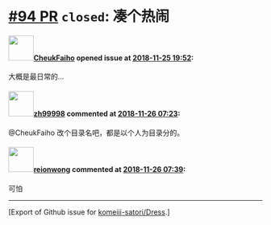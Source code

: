 # [\#94 PR](https://github.com/komeiji-satori/Dress/pull/94) `closed`: 凑个热闹

#### <img src="https://avatars.githubusercontent.com/u/35355832?v=4" width="50">[CheukFaiho](https://github.com/CheukFaiho) opened issue at [2018-11-25 19:52](https://github.com/komeiji-satori/Dress/pull/94):

大概是最日常的...

#### <img src="https://avatars.githubusercontent.com/u/359622?v=4" width="50">[zh99998](https://github.com/zh99998) commented at [2018-11-26 07:23](https://github.com/komeiji-satori/Dress/pull/94#issuecomment-441541751):

@CheukFaiho 改个目录名吧，都是以个人为目录分的。

#### <img src="https://avatars.githubusercontent.com/u/9636382?u=700c01bfb5bfb9520c97429161ece47b2b282f9a&v=4" width="50">[reionwong](https://github.com/reionwong) commented at [2018-11-26 07:39](https://github.com/komeiji-satori/Dress/pull/94#issuecomment-441544856):

可怕


-------------------------------------------------------------------------------



[Export of Github issue for [komeiji-satori/Dress](https://github.com/komeiji-satori/Dress).]
